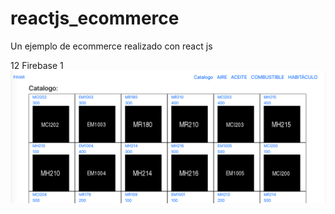 # reactjs_ecommerce
Un ejemplo de ecommerce realizado con react js 

12 Firebase 1
![Screenshot](screenshots/screen09.png)